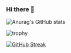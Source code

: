 ### Hi there 👋

![Anurag's GitHub stats](https://github-readme-stats.vercel.app/api?username=YkaroAlexandre&show_icons=true&theme=radical)

![trophy](https://github-profile-trophy.vercel.app/?username=YkaroAlexandre&theme=dracula&title=Commits,Repositories,Experience,Followers)

[![GitHub Streak](https://github-readme-streak-stats.herokuapp.com?user=YkaroAlexandre&theme=radical&locale=pt_BR&date_format=n%2Fj%5B%2FY%5D&mode=weekly)](https://git.io/streak-stats)
